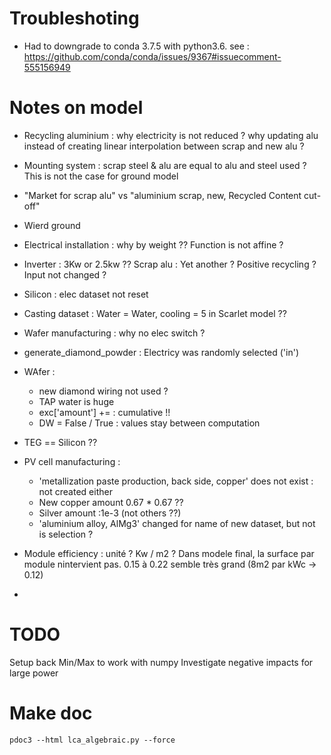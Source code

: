# Troubleshoting

* Had to downgrade to conda 3.7.5 with python3.6. see : https://github.com/conda/conda/issues/9367#issuecomment-555156949


# Notes on model 

* Recycling aluminium : why electricity is not reduced ? why updating alu instead of creating linear interpolation between scrap and new alu ?
* Mounting system : scrap steel & alu are equal to alu and steel used ? This is not the case for ground model
* "Market for scrap alu" vs "aluminium scrap, new, Recycled Content cut-off"
* Wierd ground 
* Electrical installation : why by weight ?? Function is not affine ?
* Inverter : 3Kw or 2.5kw ?? Scrap alu : Yet another ? Positive recycling ? Input not changed ?
* Silicon : elec dataset not reset
* Casting dataset : Water = Water, cooling = 5 in Scarlet model ?? 
* Wafer manufacturing : why no elec switch ?
* generate_diamond_powder : Electricy was randomly selected ('in')
* WAfer : 
    * new diamond wiring not used ?
    * TAP water is huge
    * exc['amount'] += : cumulative !!
    * DW = False / True : values stay between computation

* TEG == Silicon ??
* PV cell manufacturing : 
    * 'metallization paste production, back side, copper' does not exist : not created either
    * New copper amount 0.67 * 0.67 ??
    * Silver amount :1e-3 (not others ??)
    * 'aluminium alloy, AlMg3' changed for name of new dataset, but not is selection ?
    
* Module efficiency : unité ? Kw / m2 ? Dans modele final, la surface par module nintervient pas. 
  0.15 à 0.22 semble très grand (8m2 par kWc -> 0.12)
* 

# TODO 

Setup back Min/Max to work with numpy
Investigate negative impacts for large power

# Make doc 

	pdoc3 --html lca_algebraic.py --force 
